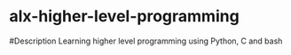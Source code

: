 # alx-higher-level-programming
#Description
Learning higher level programming using Python, C and bash

